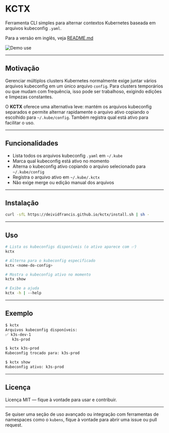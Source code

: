 # KCTX

Ferramenta CLI simples para alternar contextos Kubernetes baseada em arquivos kubeconfig `.yaml`.

Para a versão em inglês, veja [README.md](README.md)

![Demo use](docs/demo.gif)

---

## Motivação

Gerenciar múltiplos clusters Kubernetes normalmente exige juntar vários arquivos kubeconfig em um único arquivo `config`. Para clusters temporários ou que mudam com frequência, isso pode ser trabalhoso, exigindo edições e limpezas constantes.

O **KCTX** oferece uma alternativa leve: mantém os arquivos kubeconfig separados e permite alternar rapidamente o arquivo ativo copiando o escolhido para `~/.kube/config`. Também registra qual está ativo para facilitar o uso.

---

## Funcionalidades

* Lista todos os arquivos kubeconfig `.yaml` em `~/.kube`
* Marca qual kubeconfig está ativo no momento
* Alterna o kubeconfig ativo copiando o arquivo selecionado para `~/.kube/config`
* Registra o arquivo ativo em `~/.kube/.kctx`
* Não exige merge ou edição manual dos arquivos

---

## Instalação

```bash
curl -sfL https://deividfrancis.github.io/kctx/install.sh | sh -
```

---

## Uso

```bash
# Lista os kubeconfigs disponíveis (o ativo aparece com ✅)
kctx

# Alterna para o kubeconfig especificado
kctx <nome-do-config>

# Mostra o kubeconfig ativo no momento
kctx show

# Exibe a ajuda
kctx -h | --help
```

---

## Exemplo

```bash
$ kctx
Arquivos kubeconfig disponíveis:
✅ k3s-dev-1
   k3s-prod

$ kctx k3s-prod
Kubeconfig trocado para: k3s-prod

$ kctx show
Kubeconfig ativo: k3s-prod
```

---

## Licença

Licença MIT — fique à vontade para usar e contribuir.

---

Se quiser uma seção de uso avançado ou integração com ferramentas de namespaces como o `kubens`, fique à vontade para abrir uma issue ou pull request.

